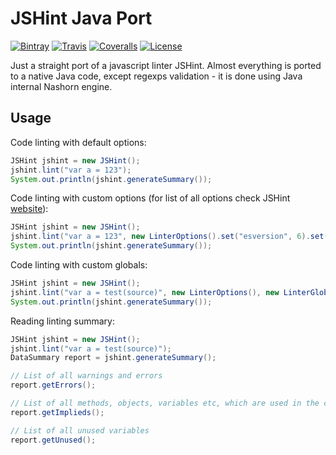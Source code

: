 # JSHint Java Port

[![Bintray](https://img.shields.io/bintray/v/jshaptic/maven/jshint-javaport.svg?style=flat-square)](https://bintray.com/jshaptic/maven/jshint-javaport/_latestVersion)
[![Travis](https://img.shields.io/travis/jshaptic/jshint-javaport.svg?style=flat-square)](https://travis-ci.org/jshaptic/jshint-javaport)
[![Coveralls](https://img.shields.io/coveralls/jshaptic/jshint-javaport.svg?style=flat-square)](https://coveralls.io/github/jshaptic/jshint-javaport)
[![License](https://img.shields.io/github/license/jshaptic/jshint-javaport.svg?style=flat-square)](https://opensource.org/licenses/MIT)

Just a straight port of a javascript linter JSHint. Almost everything is ported to a native Java code, except regexps validation - it is done using Java internal Nashorn engine.

## Usage

Code linting with default options:
```java
JSHint jshint = new JSHint();
jshint.lint("var a = 123");
System.out.println(jshint.generateSummary());
```

Code linting with custom options (for list of all options check JSHint [website](http://jshint.com/docs/options/)):
```java
JSHint jshint = new JSHint();
jshint.lint("var a = 123", new LinterOptions().set("esversion", 6).set("asi", true));
System.out.println(jshint.generateSummary());
```

Code linting with custom globals:
```java
JSHint jshint = new JSHint();
jshint.lint("var a = test(source)", new LinterOptions(), new LinterGlobals(true, "test", "source"));
System.out.println(jshint.generateSummary());
```

Reading linting summary:
```java
JSHint jshint = new JSHint();
jshint.lint("var a = test(source)");
DataSummary report = jshint.generateSummary();

// List of all warnings and errors
report.getErrors();

// List of all methods, objects, variables etc, which are used in the code, but defined anywhere
report.getImplieds();

// List of all unused variables
report.getUnused();
```